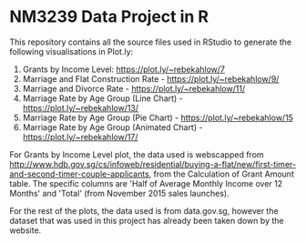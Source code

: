 # NM3239 Data Project in R

This repository contains all the source files used in RStudio to generate the following visualisations in Plot.ly:

1. Grants by Income Level: https://plot.ly/~rebekahlow/7
2. Marriage and Flat Construction Rate - https://plot.ly/~rebekahlow/9/
3. Marriage and Divorce Rate - https://plot.ly/~rebekahlow/11/
4. Marriage Rate by Age Group (Line Chart) - https://plot.ly/~rebekahlow/13/
5. Marriage Rate by Age Group (Pie Chart) - https://plot.ly/~rebekahlow/15
6. Marriage Rate by Age Group (Animated Chart) - https://plot.ly/~rebekahlow/17/

For Grants by Income Level plot, the data used is webscapped from http://www.hdb.gov.sg/cs/infoweb/residential/buying-a-flat/new/first-timer-and-second-timer-couple-applicants, from the Calculation of Grant Amount table.
The specific columns are 'Half of Average Monthly Income over 12 Months' and 'Total' (from November 2015 sales launches).

For the rest of the plots, the data used is from data.gov.sg, however the dataset that was used in this project has already been taken down by the website.